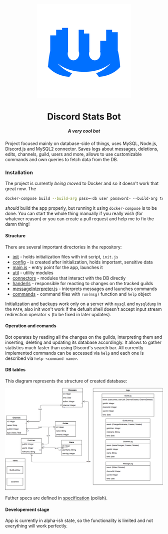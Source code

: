 <p align="center">
    <img src=./img/logo-mini-transparent.png>
</p>

<h1 align="center">Discord Stats Bot</h1>
<h5 align="center">A very cool bot</h5>

Project focused mainly on database-side of things, uses MySQL, Node.js, Discord.js and MySQL2 connector. Saves logs about messages, deletions, edits, channels, guild, users and more, allows to use customizable commands and own queries to fetch data from the DB.

### Installation

The project is currently _being moved_ to Docker and so it doesn't work that great now. The

```bash
docker-compose build --build-arg pass=<db user password> --build-arg token=<discord bot token> app database
```

_should_ build the app properly, but running it using `docker-compose` is to be done. You can start the whole thing manually if you really wish (for whatever reason) or you can create a pull request and help me to fix the damn thing!

#### Structure

There are several important directories in the repository:

- [init](init/) - holds initialization files with init script, `init.js`
- [config](config/) - is created after initialization, holds important, sensitive data
- [main.js](main.js) - entry point for the app, launches it
- [util](util/) - utility modules
- [connectors](connectors/) - modules that interact with the DB directly
- [handerls](handlers/) - responsible for reacting to changes on the tracked guilds
- [messageInterpreter.js](messageInterpreter.js) - interprets messages and launches commands
- [commands](commands/) - command files with `run(msg)` function and `help` object

Initialization and backups work only on a server with `mysql` and `mysqldump` in the `PATH`, also init won't work if the defualt shell doesn't accept input stream redirection operator < (to be fixed in later updates).

#### Operation and comands

Bot operates by reading all the changes on the guilds, interpreting them and inserting, deleting and updating its database accordingly. It allows to gather statistics much faster than using Discord's search bar. All currently implemented commands can be accessed via `help` and each one is described via `help <command name>`.

#### DB tables

This diagram represents the structure of created database:

![DB diagram](img/diagram.png)

Futher specs are defined in [specification](bd-specyfikacja.pdf) (polish).

#### Developement stage

App is currently in alpha-ish state, so the functionality is limited and not everything will work perfectly.